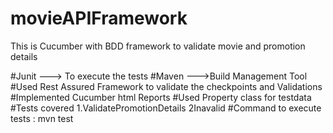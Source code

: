 # movieAPIFramework


This is Cucumber with BDD framework to validate movie and promotion details

#Junit ---> To execute the tests
#Maven --->Build Management Tool
#Used Rest Assured Framework to validate the checkpoints and Validations
#Implemented Cucumber html Reports
#Used Property class for testdata
#Tests covered
  1.ValidatePromotionDetails
  2Inavalid
#Command to execute tests : mvn test



